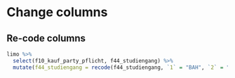 # Change columns

## Re-code columns

```r
limo %>% 
  select(f10_kauf_party_pflicht, f44_studiengang) %>%
  mutate(f44_studiengang = recode(f44_studiengang, `1` = "BAH", `2` = "BLW", `3` = "BLP", `4` = "OEC
```
